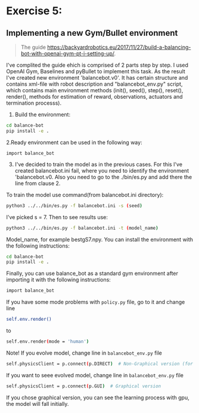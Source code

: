 # Exercise 5: 
## Implementing a new Gym/Bullet environment

> The guide https://backyardrobotics.eu/2017/11/27/build-a-balancing-bot-with-openai-gym-pt-i-setting-up/. 

I've complited the guide ehich is comprised of 2 parts step by step. I used OpenAI Gym, Baselines and pyBullet to implement this task. As the result I've created new environment 'balancebot.v0'. It has certain structure and contains xml-file with robot description and "balancebot_env.py" script, which contains main environment methods (init(), seed(), step(), reset(), render(), methods for estimation of reward, observations, actuators and termination processs). 

1. Build the environment:
``` bash
cd balance-bot
pip install -e .
```
2.Ready environment can be used in the following way:
```
import balance_bot
```
3. I've decided to train the model as in the previous cases. For this I've created balancebot.ini fail, where you need to identify the environment 'balancebot.v0. Also you need to go to the ./bin/es.py and add there the line from clause 2. 

To train the model use command(from balancebot.ini directory):
``` bash
python3 ../../bin/es.py -f balancebot.ini -s (seed)
```
I've picked s = 7. 
Then to see results use:
``` bash
python3 ../../bin/es.py -f balancebot.ini -t (model_name)
```
Model_name, for example bestgS7.npy. 
You can install the environment with the following instructions:

```bash
cd balance-bot
pip install -e .
```

Finally, you can use balance_bot as a standard gym environment after importing it with the following
instructions:

```bash
import balance_bot
```

If you have some mode problems with ```policy.py``` file, go to it and change line
```bash
self.env.render()
``` 
to 
```bash
self.env.render(mode = 'human')
``` 

Note!
If you evolve model, change line in ```balancebot_env.py``` file
```bash
self.physicsClient = p.connect(p.DIRECT)  # Non-Graphical version (for evolving)
``` 

If you want to seee evolved model, change line in ```balancebot_env.py``` file
```bash
self.physicsClient = p.connect(p.GUI)  # Graphical version
```
If you chose graphical version, you can see the learning process with gpu, the model will fall initially.  

